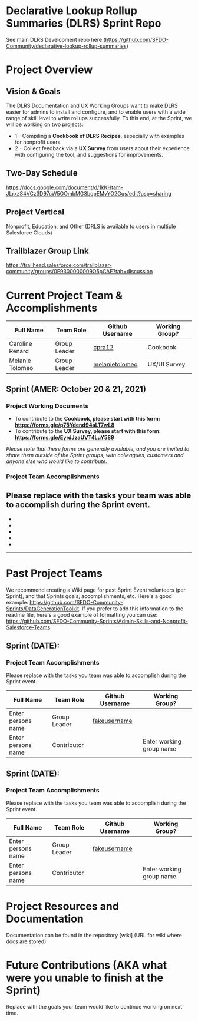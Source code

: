# Declarative Lookup Rollup Summaries (DLRS) Sprint Repo
See main DLRS Development repo here (https://github.com/SFDO-Community/declarative-lookup-rollup-summaries)

# Project Overview
## Vision & Goals
The DLRS Documentation and UX Working Groups want to make DLRS easier for admins to install and configure, and to enable users with a wide range of skill level to write rollups successfully. To this end, at the Sprint, we will be working on two projects:
* 1 - Compiling a **Cookbook of DLRS Recipes**, especially with examples for nonprofit users.
* 2 - Collect feedback via a **UX Survey** from users about their experience with configuring the tool, and suggestions for improvements.

## Two-Day Schedule
https://docs.google.com/document/d/1kKHtam-JLrxzS4VCz3D97cW5OOmbMG3bopEMvYO2Gqs/edit?usp=sharing

## Project Vertical
Nonprofit, Education, and Other (DRLS is available to users in multiple Salesforce Clouds)

## Trailblazer Group Link
https://trailhead.salesforce.com/trailblazer-community/groups/0F9300000009O5pCAE?tab=discussion

# Current Project Team & Accomplishments

Full Name            | Team Role     | Github Username                                    | Working Group? 
------------         | ------------- | -------------                                      |-------------   
Caroline Renard   | Group Leader  | [cpra12](https://github.com/cpra12)                | Cookbook
Melanie Tolomeo   | Group Leader  | [melanietolomeo](https://github.com/melanietolomeo)                                                     | UX/UI Survey



## Sprint (AMER: October 20 & 21, 2021)

### Project Working Documents
* To contribute to the **Cookbook, please start with this form: https://forms.gle/p75Ydend94aLT7wL8**
* To contribute to the **UX Survey, please start with this form: https://forms.gle/EyrdJzaUVT4LuY589**

*Please note that these forms are generally available, and you are invited to share them outside of the Sprint groups, with colleagues, customers and anyone else who would like to contribute.*

### Project Team Accomplishments
Please replace with the tasks your team was able to accomplish during the Sprint event.
-
-
-
-
-
-


_________________________________________________



# Past Project Teams
We recommend creating a Wiki page for past Sprint Event volunteers (per Sprint), and that Sprints goals, accomplishments, etc. Here's a good example: https://github.com/SFDO-Community-Sprints/DataGenerationToolkit. If you prefer to add this information to the readme file, here's a good example of formatting you can use: https://github.com/SFDO-Community-Sprints/Admin-Skills-and-Nonprofit-Salesforce-Teams

## Sprint (DATE):

### Project Team Accomplishments
Please replace with the tasks you team was able to accomplish during the Sprint event.

Full Name            | Team Role     | Github Username                                    | Working Group? 
------------         | ------------- | -------------                                      |-------------   
Enter persons name   | Group Leader  | [fakeusername](https://github.com/fakeusername)    | 
Enter persons name   | Contributor   |                                                    | Enter working group name

## Sprint (DATE):

### Project Team Accomplishments
Please replace with the tasks you team was able to accomplish during the Sprint event.

Full Name            | Team Role     | Github Username                                    | Working Group? 
------------         | ------------- | -------------                                      |-------------   
Enter persons name   | Group Leader  | [fakeusername](https://github.com/fakeusername)    | 
Enter persons name   | Contributor   |                                                    | Enter working group name


# Project Resources and Documentation
Documentation can be found in the repository [wiki] (URL for wiki where docs are stored)

# Future Contributions (AKA what were you unable to finish at the Sprint)
Replace with the goals your team would like to continue working on next time.
